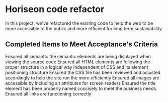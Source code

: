 # Horiseon code refactor

In this project, we've refactored the existing code to help the web to be more accessible to the public and more efficient for long term sustainability.

## Completed Items to Meet Acceptance's Criteria

Ensured all semantic the semantic elements are being displayed when viewing the source code
Ensured all HTML elements are following the proper structure in a logical way independent of CSS and its element positioning structure
Ensured the CSS file has been reviewed and adjusted accordingly to help the site run the more efficiently
Ensured all images are accessible by including alt attributes for screen readers
Ensured the title element has been properly named concisely to meet the business needs.
Ensured all links are functioning correctly
